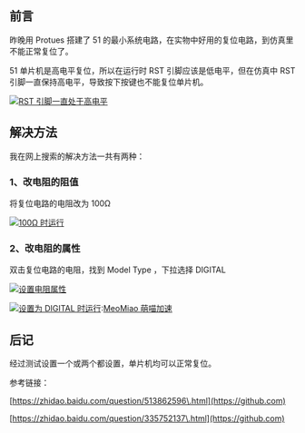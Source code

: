 
## 前言


昨晚用 Protues 搭建了 51 的最小系统电路，在实物中好用的复位电路，到仿真里不能正常复位了。


51 单片机是高电平复位，所以在运行时 RST 引脚应该是低电平，但在仿真中 RST 引脚一直保持高电平，导致按下按键也不能复位单片机。


[![RST 引脚一直处于高电平](https://img2024.cnblogs.com/blog/2881477/202410/2881477-20241026112630033-1454165559.png)](https://github.com)


## 解决方法


我在网上搜索的解决方法一共有两种：


### 1、改电阻的阻值


将复位电路的电阻改为 100Ω


[![100Ω 时运行](https://img2024.cnblogs.com/blog/2881477/202410/2881477-20241026112630178-37718441.png)](https://github.com)


### 2、改电阻的属性


双击复位电路的电阻，找到 Model Type ，下拉选择 DIGITAL


[![设置电阻属性](https://img2024.cnblogs.com/blog/2881477/202410/2881477-20241026112630582-1556425716.png)](https://github.com)


[![设置为 DIGITAL 时运行](https://img2024.cnblogs.com/blog/2881477/202410/2881477-20241026112630152-1791524025.png)](https://github.com):[MeoMiao 萌喵加速](https://biqumo.org)


## 后记


经过测试设置一个或两个都设置，单片机均可以正常复位。


参考链接：


[https://zhidao.baidu.com/question/513862596\.html](https://github.com)


[https://zhidao.baidu.com/question/335752137\.html](https://github.com)


